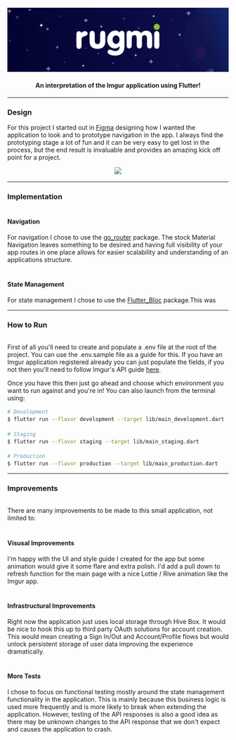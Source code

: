 <p align="center">
  <picture>
    <img src="./assets/images/repo_image.png">
  </picture>
  <h4 align="center">An interpretation of the Imgur application using Flutter!</h4>
</p>

---

### Design

For this project I started out in [Figma](https://www.figma.com/design/GV0LV0pmyXxfweXvBi6VYR/Rugmi-app?node-id=0-1&t=NIKVUKn1YVBNpHcI-1) designing how I wanted the application to look and to prototype navigation in the app. I always find the prototyping stage a lot of fun and it can be very easy to get lost in the process, but the end result is invaluable and provides an amazing kick off point for a project.

<p align="center">
  <picture>
    <img src="https://github.com/user-attachments/assets/89cadb21-6ee2-4c2f-8bca-ec4c2f117f79">
  </picture>
</p>

---

### Implementation

<div style="padding: 1px"></div>

#### Navigation

For navigation I chose to use the [go_router](<[https](https://pub.dev/packages/go_router)://pub.dev/packages/flutter_bloc>) package. The stock Material Navigation leaves something to be desired and having full visibility of your app routes in one place allows for easier scalability and understanding of an applications structure.

<div style="padding: 3px"></div>

#### State Management

For state management I chose to use the [Flutter_Bloc](https://pub.dev/packages/flutter_bloc) package.This was

---

### How to Run

<div style="padding: 1px"></div>

First of all you'll need to create and populate a .env file at the root of the project. You can use the .env.sample file as a guide for this. If you have an Imgur application registered already you can just populate the fields, if you not then you'll need to follow Imgur's API guide [here](https://apidocs.imgur.com/).

Once you have this then just go ahead and choose which environment you want to run against and you're in! You can also launch from the terminal using:

```sh
# Development
$ flutter run --flavor development --target lib/main_development.dart

# Staging
$ flutter run --flavor staging --target lib/main_staging.dart

# Production
$ flutter run --flavor production --target lib/main_production.dart
```

---

### Improvements

<div style="padding: 1px"></div>

There are many improvements to be made to this small application, not limited to:

<div style="padding: 3px"></div>

#### Visusal Improvements

I'm happy with the UI and style guide I created for the app but some animation would give it some flare and extra polish. I'd add a pull down to refresh function for the main page with a nice Lottie / Rive animation like the Imgur app.

<div style="padding: 3px"></div>

#### Infrastructural Improvements

Right now the application just uses local storage through Hive Box. It would be nice to hook this up to third party OAuth solutions for account creation. This would mean creating a Sign In/Out and Account/Profile flows but would unlock persistent storage of user data improving the experience dramatically.

<div style="padding: 3px"></div>

#### More Tests

I chose to focus on functional testing mostly around the state management functionality in the application. This is mainly because this business logic is used more frequently and is more likely to break when extending the application. However, testing of the API responses is also a good idea as there may be unknown changes to the API response that we don't expect and causes the application to crash.

